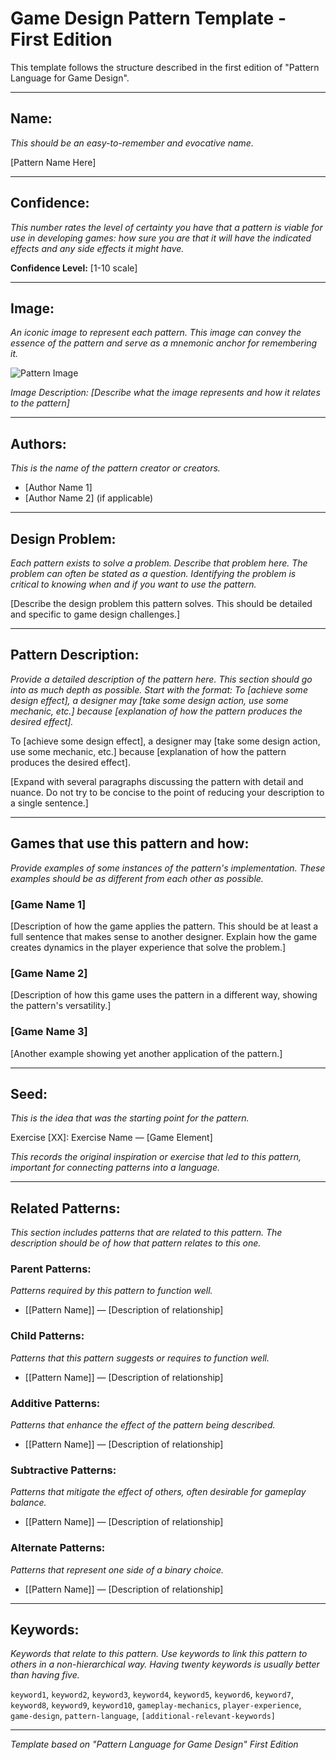 # Game Design Pattern Template - First Edition

This template follows the structure described in the first edition of "Pattern Language for Game Design".

---

## **Name:**
*This should be an easy-to-remember and evocative name.*

[Pattern Name Here]

---

## **Confidence:**
*This number rates the level of certainty you have that a pattern is viable for use in developing games: how sure you are that it will have the indicated effects and any side effects it might have.*

**Confidence Level:** [1-10 scale]

---

## **Image:**
*An iconic image to represent each pattern. This image can convey the essence of the pattern and serve as a mnemonic anchor for remembering it.*

![Pattern Image](image-url-or-path)

*Image Description: [Describe what the image represents and how it relates to the pattern]*

---

## **Authors:**
*This is the name of the pattern creator or creators.*

- [Author Name 1]
- [Author Name 2] (if applicable)

---

## **Design Problem:**
*Each pattern exists to solve a problem. Describe that problem here. The problem can often be stated as a question. Identifying the problem is critical to knowing when and if you want to use the pattern.*

[Describe the design problem this pattern solves. This should be detailed and specific to game design challenges.]

---

## **Pattern Description:**
*Provide a detailed description of the pattern here. This section should go into as much depth as possible. Start with the format: To [achieve some design effect], a designer may [take some design action, use some mechanic, etc.] because [explanation of how the pattern produces the desired effect].*

To [achieve some design effect], a designer may [take some design action, use some mechanic, etc.] because [explanation of how the pattern produces the desired effect].

[Expand with several paragraphs discussing the pattern with detail and nuance. Do not try to be concise to the point of reducing your description to a single sentence.]

---

## **Games that use this pattern and how:**
*Provide examples of some instances of the pattern's implementation. These examples should be as different from each other as possible.*

### **[Game Name 1]** 
[Description of how the game applies the pattern. This should be at least a full sentence that makes sense to another designer. Explain how the game creates dynamics in the player experience that solve the problem.]

### **[Game Name 2]**
[Description of how this game uses the pattern in a different way, showing the pattern's versatility.]

### **[Game Name 3]**
[Another example showing yet another application of the pattern.]

---

## **Seed:**
*This is the idea that was the starting point for the pattern.*

Exercise [XX]: Exercise Name — [Game Element]

*This records the original inspiration or exercise that led to this pattern, important for connecting patterns into a language.*

---

## **Related Patterns:**
*This section includes patterns that are related to this pattern. The description should be of how that pattern relates to this one.*

### **Parent Patterns:**
*Patterns required by this pattern to function well.*
- [[Pattern Name]] — [Description of relationship]

### **Child Patterns:**
*Patterns that this pattern suggests or requires to function well.*
- [[Pattern Name]] — [Description of relationship]

### **Additive Patterns:**
*Patterns that enhance the effect of the pattern being described.*
- [[Pattern Name]] — [Description of relationship]

### **Subtractive Patterns:**
*Patterns that mitigate the effect of others, often desirable for gameplay balance.*
- [[Pattern Name]] — [Description of relationship]

### **Alternate Patterns:**
*Patterns that represent one side of a binary choice.*
- [[Pattern Name]] — [Description of relationship]

---

## **Keywords:**
*Keywords that relate to this pattern. Use keywords to link this pattern to others in a non-hierarchical way. Having twenty keywords is usually better than having five.*

`keyword1`, `keyword2`, `keyword3`, `keyword4`, `keyword5`, `keyword6`, `keyword7`, `keyword8`, `keyword9`, `keyword10`, `gameplay-mechanics`, `player-experience`, `game-design`, `pattern-language`, `[additional-relevant-keywords]`

---

*Template based on "Pattern Language for Game Design" First Edition*